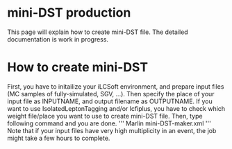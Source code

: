 # mini-DST production

This page will explain how to create mini-DST file. The detailed documentation is work in progress.

# How to create mini-DST
First, you have to initailize your iLCSoft environment, and prepare input files (MC samples of fully-simulated, SGV, ...).
Then specify the place of your input file as INPUTNAME, and output filename as OUTPUTNAME.
If you want to use IsolatedLeptonTagging and/or lcfiplus, you have to check which weight file/place you want to use to create mini-DST file.
Then, type following command and you are done.
'''
Marlin mini-DST-maker.xml
'''
Note that if your input files have very high multiplicity in an event, the job might take a few hours to complete.